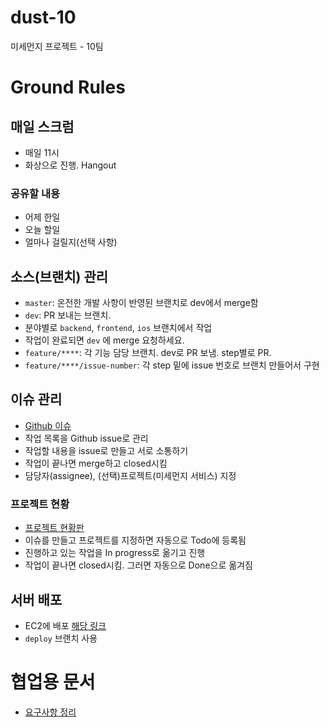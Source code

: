 # dust-10
미세먼지 프로젝트 - 10팀

# Ground Rules

## 매일 스크럼

- 매일 11시
- 화상으로 진행. Hangout

### 공유할 내용

- 어제 한일
- 오늘 할일
- 얼마나 걸릴지(선택 사항)

## 소스(브랜치) 관리

- `master`: 온전한 개발 사항이 반영된 브랜치로 dev에서 merge함
- `dev`: PR 보내는 브랜치.
- 분야별로 `backend`, `frontend`, `ios` 브랜치에서 작업
- 작업이 완료되면 `dev` 에 merge 요청하세요.
- `feature/****`: 각 기능 담당 브랜치. dev로 PR 보냄. step별로 PR.
- `feature/****/issue-number`: 각 step 밑에 issue 번호로 브랜치 만들어서 구현

## 이슈 관리

- [Github 이슈](https://github.com/codesquad-member-2020/dust-10/issues)
- 작업 목록을 Github issue로 관리
- 작업할 내용을 issue로 만들고 서로 소통하기
- 작업이 끝나면 merge하고 closed시킴
- 담당자(assignee), (선택)프로젝트(미세먼지 서비스) 지정

### 프로젝트 현황

- [프로젝트 현황판](https://github.com/codesquad-member-2020/dust-10/projects/1)
- 이슈를 만들고 프로젝트를 지정하면 자동으로 Todo에 등록됨
- 진행하고 있는 작업을 In progress로 옮기고 진행
- 작업이 끝나면 closed시킴. 그러면 자동으로 Done으로 옮겨짐

## 서버 배포

- EC2에 배포 [해당 링크](http://13.125.3.28/)
- `deploy` 브랜치 사용

# 협업용 문서
- [요구사항 정리](https://docs.google.com/spreadsheets/d/1F78nVhjuqQlbdAzVjLXEOuOamQhsr9yzkr-gz22pr3k/edit?usp=sharing)